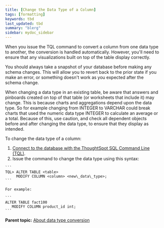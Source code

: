```yaml
---
title: [Change the Data Type of a Column]
tags: [formatting]
keywords: tbd
last_updated: tbd
summary: "blerg"
sidebar: mydoc_sidebar
---
```

When you issue the TQL command to convert a column from one data type to another, the conversion is handled automatically. However, you'll need to ensure that any visualizations built on top of the table display correctly.

You should always take a snapshot of your database before making any schema changes. This will allow you to revert back to the prior state if you make an error, or something doesn't work as you expected after the schema change.

When changing a data type in an existing table, be aware that answers and pinboards created on top of that table (or worksheets that include it) may change. This is because charts and aggregations depend upon the data type. So for example changing from INTEGER to VARCHAR could break charts that used the numeric data type INTEGER to calculate an average or a total. Because of this, use caution, and check all dependent objects before and after changing the data type, to ensure that they display as intended.

To change the data type of a column:

1.   [Connect to the database with the ThoughtSpot SQL Command Line (TQL)](connect_sql_cli.html#).
2.   Issue the command to change the data type using this syntax:

    ```
    TQL> ALTER TABLE <table>
         MODIFY COLUMN <column> <new\_data\_type>;
    ```

    For example:

    ```
    ALTER TABLE fact100
       MODIFY COLUMN product_id int;
    ```


**Parent topic:** [About data type conversion](../../admin/loading/about_data_type_conversion.html)

